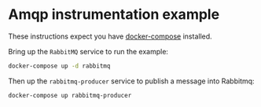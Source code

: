 # Amqp instrumentation example

These instructions expect you have
[docker-compose](https://docs.docker.com/compose/) installed.


Bring up the `RabbitMQ` service to run the
example:

```sh
docker-compose up -d rabbitmq
```

Then up the `rabbitmq-producer` service to publish a message into Rabbitmq:

```sh
docker-compose up rabbitmq-producer
```

